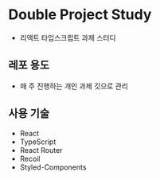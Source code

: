 # Double Project Study

- 리액트 타입스크립트 과제 스터디

## 레포 용도

- 매 주 진행하는 개인 과제 깃으로 관리

## 사용 기술

- React
- TypeScript
- React Router
- Recoil
- Styled-Components
